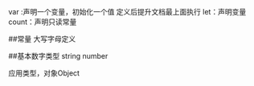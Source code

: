 var :声明一个变量，初始化一个值 定义后提升文档最上面执行
let：声明变量
count：声明只读常量

##常量
大写字母定义

##基本数字类型
string
number

应用类型，对象Object

